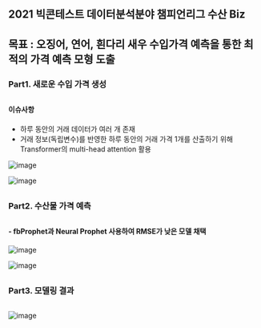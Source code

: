 ## 2021 빅콘테스트 데이터분석분야 챔피언리그 수산 Biz 

## 목표 : 오징어, 연어, 흰다리 새우 수입가격 예측을 통한 최적의 가격 예측 모형 도출


### Part1. 새로운 수입 가격 생성
##
#### 이슈사항
- 하루 동안의 거래 데이터가 여러 개 존재
- 거래 정보(독립변수)를 반영한 하루 동안의 거래 가격 1개를 산출하기 위해 Transformer의 multi-head attention 활용

![image](https://user-images.githubusercontent.com/60679596/147020781-86360397-3e0b-4260-84ce-95b11fedf3d4.png)

![image](https://user-images.githubusercontent.com/60679596/147020826-fa5b92c7-5596-45c7-add5-14b75a833140.png)


##
### Part2. 수산물 가격 예측
##
#### - fbProphet과 Neural Prophet 사용하여 RMSE가 낮은 모델 채택

![image](https://user-images.githubusercontent.com/60679596/147020998-22367c04-1115-4de2-80ad-49728fe0fbe8.png)

![image](https://user-images.githubusercontent.com/60679596/147021019-7b25d831-c0e9-4d43-a970-3d664a7e018f.png)

## 

### Part3. 모델링 결과 
##

![image](https://user-images.githubusercontent.com/60679596/147021356-3449e8a0-3ef9-4f36-b6ce-99a23e2cc76c.png)


